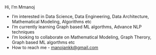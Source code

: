 Hi, I’m Mmanoj
- I’m interested in Data Science, Data Engineering, Data Architecture, Mathematical Modeling, Algorithms etc
- I’m currently learning Graph based ML algorthms, Advance NLP techniques
- I’m looking to collaborate on Mathematical Modeling, Graph Therory, Graph based ML algorthms etc
- How to reach me - manojankk@gmail.com

<!---
manojankk/manojankk is a ✨ special ✨ repository because its `README.md` (this file) appears on your GitHub profile.
You can click the Preview link to take a look at your changes.
--->
